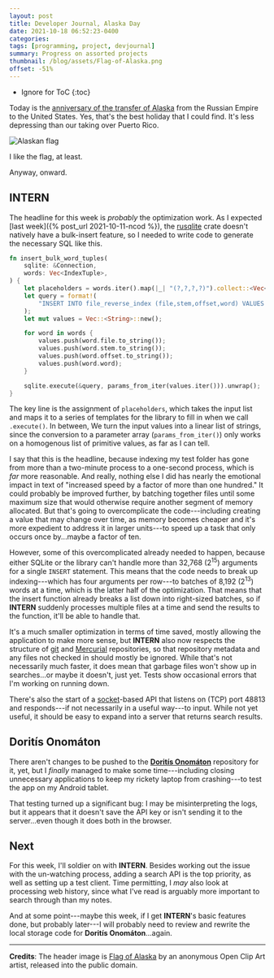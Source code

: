 ```yaml
---
layout: post
title: Developer Journal, Alaska Day
date: 2021-10-18 06:52:23-0400
categories:
tags: [programming, project, devjournal]
summary: Progress on assorted projects
thumbnail: /blog/assets/Flag-of-Alaska.png
offset: -51%
---
```


* Ignore for ToC
{:toc}

Today is the [anniversary of the transfer of Alaska](https://en.wikipedia.org/wiki/Alaska_Day) from the Russian Empire to the United States.  Yes, that's the best holiday that I could find.  It's less depressing than our taking over Puerto Rico.

![Alaskan flag](/blog/assets/Flag-of-Alaska.png "I'm still mystified by the whole ladle or bear thing...")

I like the flag, at least.

Anyway, onward.

## INTERN

The headline for this week is *probably* the optimization work.  As I expected [last week]({% post_url 2021-10-11-ncod %}), the [rusqlite](https://docs.rs/rusqlite/) crate doesn't natively have a bulk-insert feature, so I needed to write code to generate the necessary SQL like this.

```rust
fn insert_bulk_word_tuples(
    sqlite: &Connection,
    words: Vec<IndexTuple>,
) {
    let placeholders = words.iter().map(|_| "(?,?,?,?)").collect::<Vec<_>>().join(", ");
    let query = format!(
        "INSERT INTO file_reverse_index (file,stem,offset,word) VALUES {}", placeholders
    );
    let mut values = Vec::<String>::new();

    for word in words {
        values.push(word.file.to_string());
        values.push(word.stem.to_string());
        values.push(word.offset.to_string());
        values.push(word.word);
    }

    sqlite.execute(&query, params_from_iter(values.iter())).unwrap();
}
```

The key line is the assignment of `placeholders`, which takes the input list and maps it to a series of templates for the library to fill in when we call `.execute()`.  In between, We turn the input values into a linear list of strings, since the conversion to a parameter array (`params_from_iter()`) only works on a homogenous list of primitive values, as far as I can tell.

I say that this is the headline, because indexing my test folder has gone from more than a two-minute process to a one-second process, which is *far* more reasonable.  And really, nothing else I did has nearly the emotional impact in text of "increased speed by a factor of more than one hundred."  It could probably be improved further, by batching together files until some maximum size that would otherwise require another segment of memory allocated.  But that's going to overcomplicate the code---including creating a value that may change over time, as memory becomes cheaper and it's more expedient to address it in larger units---to speed up a task that only occurs once by...maybe a factor of ten.

However, some of this overcomplicated already needed to happen, because either SQLite or the library can't handle more than 32,768 (2<sup>15</sup>) arguments for a single `INSERT` statement.  This means that the code needs to break up indexing---which has four arguments per row---to batches of 8,192 (2<sup>13</sup>) words at a time, which is the latter half of the optimization.  That means that the insert function already breaks a list down into right-sized batches, so if **INTERN** suddenly processes multiple files at a time and send the results to the function, it'll be able to handle that.

It's a much smaller optimization in terms of time saved, mostly allowing the application to make more sense, but **INTERN** also now respects the structure of [git](https://git-scm.com/) and [Mercurial](https://www.mercurial-scm.org/) repositories, so that repository metadata and any files not checked in should mostly be ignored.  While that's not necessarily much faster, it does mean that garbage files won't show up in searches...or maybe it doesn't, just yet.  Tests show occasional errors that I'm working on running down.

There's also the start of a [socket](https://en.wikipedia.org/wiki/Berkeley_sockets)-based API that listens on (TCP) port 48813 and responds---if not necessarily in a useful way---to input.  While not yet useful, it should be easy to expand into a server that returns search results.

## Doritís Onomáton

There aren't changes to be pushed to the [**Doritís Onomáton**](https://github.com/jcolag/doritis-onomaton) repository for it, yet, but I *finally* managed to make some time---including closing unnecessary applications to keep my rickety laptop from crashing---to test the app on my Android tablet.

That testing turned up a significant bug:  I may be misinterpreting the logs, but it appears that it doesn't save the API key or isn't sending it to the server...even though it does both in the browser.

## Next

For this week, I'll soldier on with **INTERN**.  Besides working out the issue with the un-watching process, adding a search API is the top priority, as well as setting up a test client.  Time permitting, I *may* also look at processing web history, since what I've read is arguably more important to search through than my notes.

And at some point---maybe this week, if I get **INTERN**'s basic features done, but probably later---I will probably need to review and rewrite the local storage code for **Doritís Onomáton**...again.

* * *

**Credits**:  The header image is [Flag of Alaska](https://openclipart.org/detail/119155) by an anonymous Open Clip Art artist, released into the public domain.
